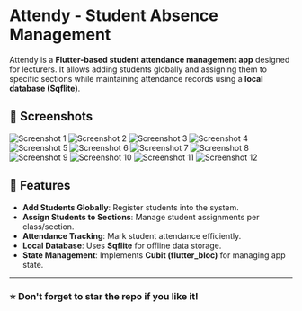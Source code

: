 # Attendy - Student Absence Management

Attendy is a **Flutter-based student attendance management app** designed for lecturers. It allows adding students globally and assigning them to specific sections while maintaining attendance records using a **local database (Sqflite)**.

## 📸 Screenshots

![Screenshot 1](1.jpeg)
![Screenshot 2](2.jpeg)
![Screenshot 3](3.jpeg)
![Screenshot 4](4.jpeg)
![Screenshot 5](5.jpeg)
![Screenshot 6](6.jpeg)
![Screenshot 7](7.jpeg)
![Screenshot 8](8.jpeg)
![Screenshot 9](9.jpeg)
![Screenshot 10](10.jpeg)
![Screenshot 11](11.jpeg)
![Screenshot 12](12.jpeg)


## 🚀 Features
- **Add Students Globally**: Register students into the system.
- **Assign Students to Sections**: Manage student assignments per class/section.
- **Attendance Tracking**: Mark student attendance efficiently.
- **Local Database**: Uses **Sqflite** for offline data storage.
- **State Management**: Implements **Cubit (flutter_bloc)** for managing app state.

---
### ⭐ Don't forget to star the repo if you like it!

